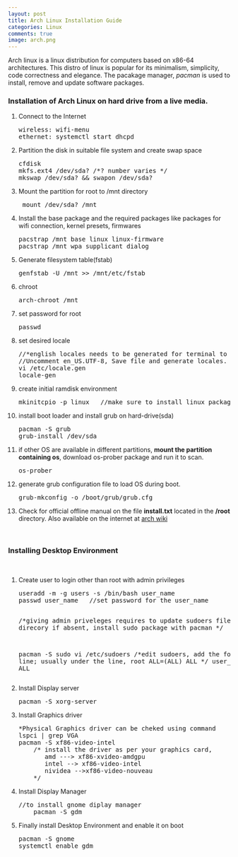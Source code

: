 ```yaml
---
layout: post
title: Arch Linux Installation Guide 
categories: Linux
comments: true
image: arch.png
---
```

Arch  linux is a linux distribution for computers based on x86-64 architectures. This distro of linux is popular for its minimalism, simplicity, code correctness and elegance. The pacakage manager, <i>pacman</i> is used to install, remove and update software packages.

<!--continue-->

<h3>Installation of Arch Linux on hard drive from a live media. </h3>  
<ol>
<li>Connect to the Internet<pre>wireless: wifi-menu
ethernet: systemctl start dhcpd</pre>   
</li>

<li>
Partition the disk in suitable file system and create swap space
<pre>cfdisk
mkfs.ext4 /dev/sda? /*? number varies */
mkswap /dev/sda? && swapon /dev/sda?</pre>
</li> 

<li>Mount the partition for root to /mnt directory<pre> mount /dev/sda? /mnt</pre>
 </li> 

<li>Install the base package and the required packages like packages for wifi connection, kernel presets, firmwares <pre>pacstrap /mnt base linux linux-firmware 
pacstrap /mnt wpa_supplicant dialog</pre>
</li>

<li>Generate filesystem table(fstab)<pre>genfstab -U /mnt >> /mnt/etc/fstab</pre></li> 

<li>chroot<pre>arch-chroot /mnt </pre></li>

<li>set password for root<pre>passwd</pre></li>

<li>set desired locale<pre>//*english locales needs to be generated for terminal to work on boot.
//Uncomment en_US.UTF-8, Save file and generate locales.
vi /etc/locale.gen
locale-gen</pre></li>

<li>create initial ramdisk environment<pre>mkinitcpio -p linux   //make sure to install linux package first to generate presets  </pre></li>

<li>install boot loader and install grub on hard-drive(sda)
<pre>pacman -S grub 
grub-install /dev/sda</pre>
</li>

<li>if other OS are available in different partitions, <strong>mount the partition containing os</strong>, download os-prober package and run it to scan.
<pre>os-prober</pre>
</li>

<li>generate grub configuration file to load OS during boot.
<pre>grub-mkconfig -o /boot/grub/grub.cfg</pre></li> 

<li>Check for official offline manual on the file <b>install.txt</b> located in the <b>/root</b> directory. 
 Also available on the internet at <a href="https://wiki.archlinux.org/index.php/installation_guide">arch wiki</a></li>     
</ol>

<br>
<h3>Installing Desktop Environment</h3>
<br>

<ol>
<li>Create user to login other than root with admin privileges
<pre>useradd -m -g users -s /bin/bash user_name
passwd user_name   //set password for the user_name

/*giving admin priveleges requires to update sudoers file in /etc direcory 
if absent, install sudo package with pacman */

pacman -S sudo
vi /etc/sudoers
/*edit sudoers, add the following line; usually under the line,
root ALL=(ALL) ALL 
*/
user_name ALL=(ALL) ALL
</pre>
</li>

<li> Install Display server<pre>pacman -S xorg-server </pre></li>
<li>Install Graphics driver<pre>*Physical Graphics driver can be cheked using command 
lspci | grep VGA
pacman -S xf86-video-intel 
	/* install the driver as per your graphics card,
	   amd ---> xf86-xvideo-amdgpu
	   intel --> xf86-video-intel
	   nividea -->xf86-video-nouveau
	*/</pre>
</li>
<li>Install Display Manager<pre>//to install gnome diplay manager
	pacman -S gdm</pre>
</li>

<li>Finally install Desktop Environment and enable it on boot<pre>pacman -S gnome
systemctl enable gdm</pre>
</li>
</ol> 


